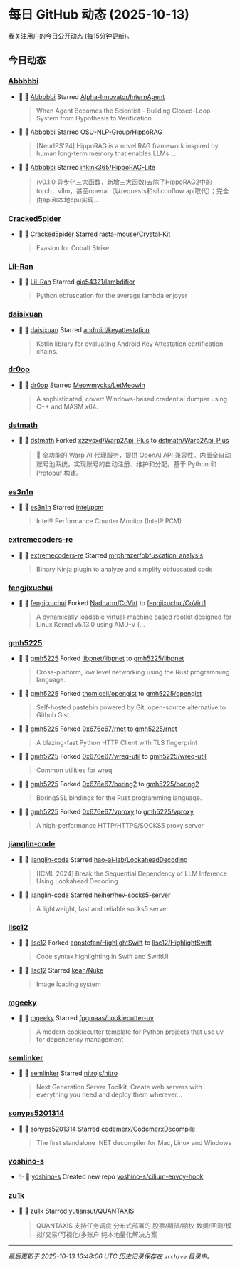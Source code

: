 # 每日 GitHub 动态 (2025-10-13)

我关注用户的今日公开动态 (每15分钟更新)。

## 今日动态

### [Abbbbbi](https://github.com/Abbbbbi)
- 🌟 👤 [Abbbbbi](https://github.com/Abbbbbi) Starred [Alpha-Innovator/InternAgent](https://github.com/Alpha-Innovator/InternAgent)
  > When Agent Becomes the Scientist – Building Closed-Loop System from Hypothesis to Verification
- 🌟 👤 [Abbbbbi](https://github.com/Abbbbbi) Starred [OSU-NLP-Group/HippoRAG](https://github.com/OSU-NLP-Group/HippoRAG)
  > [NeurIPS'24] HippoRAG is a novel RAG framework inspired by human long-term memory that enables LLMs ...
- 🌟 👤 [Abbbbbi](https://github.com/Abbbbbi) Starred [inkink365/HippoRAG-Lite](https://github.com/inkink365/HippoRAG-Lite)
  > (v0.1.0 异步化三大函数，新增三大函数)去除了HippoRAG2中的torch，vllm，甚至openai（以requests和siliconflow api取代）；完全由api和本地cpu实现...

### [Cracked5pider](https://github.com/Cracked5pider)
- 🌟 👤 [Cracked5pider](https://github.com/Cracked5pider) Starred [rasta-mouse/Crystal-Kit](https://github.com/rasta-mouse/Crystal-Kit)
  > Evasion for Cobalt Strike

### [Lil-Ran](https://github.com/Lil-Ran)
- 🌟 👤 [Lil-Ran](https://github.com/Lil-Ran) Starred [gio54321/lambdifier](https://github.com/gio54321/lambdifier)
  > Python obfuscation for the average lambda enjoyer

### [daisixuan](https://github.com/daisixuan)
- 🌟 👤 [daisixuan](https://github.com/daisixuan) Starred [android/keyattestation](https://github.com/android/keyattestation)
  > Kotlin library for evaluating Android Key Attestation certification chains.

### [dr0op](https://github.com/dr0op)
- 🌟 👤 [dr0op](https://github.com/dr0op) Starred [Meowmycks/LetMeowIn](https://github.com/Meowmycks/LetMeowIn)
  > A sophisticated, covert Windows-based credential dumper using C++ and MASM x64.

### [dstmath](https://github.com/dstmath)
- 🍴 👤 [dstmath](https://github.com/dstmath) Forked [xzzvsxd/Warp2Api_Plus](https://github.com/xzzvsxd/Warp2Api_Plus) to [dstmath/Warp2Api_Plus](https://github.com/dstmath/Warp2Api_Plus)
  > 🚀 全功能的 Warp AI 代理服务，提供 OpenAI API 兼容性。内置全自动账号池系统，实现账号的自动注册、维护和分配。基于 Python 和 Protobuf 构建。

### [es3n1n](https://github.com/es3n1n)
- 🌟 👤 [es3n1n](https://github.com/es3n1n) Starred [intel/pcm](https://github.com/intel/pcm)
  > Intel® Performance Counter Monitor (Intel® PCM)

### [extremecoders-re](https://github.com/extremecoders-re)
- 🌟 👤 [extremecoders-re](https://github.com/extremecoders-re) Starred [mrphrazer/obfuscation_analysis](https://github.com/mrphrazer/obfuscation_analysis)
  > Binary Ninja plugin to analyze and simplify obfuscated code

### [fengjixuchui](https://github.com/fengjixuchui)
- 🍴 👤 [fengjixuchui](https://github.com/fengjixuchui) Forked [Nadharm/CoVirt](https://github.com/Nadharm/CoVirt) to [fengjixuchui/CoVirt1](https://github.com/fengjixuchui/CoVirt1)
  > A dynamically loadable virtual-machine based rootkit designed for Linux Kernel v5.13.0 using AMD-V (...

### [gmh5225](https://github.com/gmh5225)
- 🍴 👤 [gmh5225](https://github.com/gmh5225) Forked [libpnet/libpnet](https://github.com/libpnet/libpnet) to [gmh5225/libpnet](https://github.com/gmh5225/libpnet)
  > Cross-platform, low level networking using the Rust programming language.
- 🍴 👤 [gmh5225](https://github.com/gmh5225) Forked [thomiceli/opengist](https://github.com/thomiceli/opengist) to [gmh5225/opengist](https://github.com/gmh5225/opengist)
  > Self-hosted pastebin powered by Git, open-source alternative to Github Gist.
- 🍴 👤 [gmh5225](https://github.com/gmh5225) Forked [0x676e67/rnet](https://github.com/0x676e67/rnet) to [gmh5225/rnet](https://github.com/gmh5225/rnet)
  > A blazing-fast Python HTTP Client with TLS fingerprint
- 🍴 👤 [gmh5225](https://github.com/gmh5225) Forked [0x676e67/wreq-util](https://github.com/0x676e67/wreq-util) to [gmh5225/wreq-util](https://github.com/gmh5225/wreq-util)
  > Common utilities for wreq
- 🍴 👤 [gmh5225](https://github.com/gmh5225) Forked [0x676e67/boring2](https://github.com/0x676e67/boring2) to [gmh5225/boring2](https://github.com/gmh5225/boring2)
  > BoringSSL bindings for the Rust programming language.
- 🍴 👤 [gmh5225](https://github.com/gmh5225) Forked [0x676e67/vproxy](https://github.com/0x676e67/vproxy) to [gmh5225/vproxy](https://github.com/gmh5225/vproxy)
  > A high-performance HTTP/HTTPS/SOCKS5 proxy server

### [jianglin-code](https://github.com/jianglin-code)
- 🌟 👤 [jianglin-code](https://github.com/jianglin-code) Starred [hao-ai-lab/LookaheadDecoding](https://github.com/hao-ai-lab/LookaheadDecoding)
  > [ICML 2024] Break the Sequential Dependency of LLM Inference Using Lookahead Decoding
- 🌟 👤 [jianglin-code](https://github.com/jianglin-code) Starred [heiher/hev-socks5-server](https://github.com/heiher/hev-socks5-server)
  > A lightweight, fast and reliable socks5 server

### [llsc12](https://github.com/llsc12)
- 🍴 👤 [llsc12](https://github.com/llsc12) Forked [appstefan/HighlightSwift](https://github.com/appstefan/HighlightSwift) to [llsc12/HighlightSwift](https://github.com/llsc12/HighlightSwift)
  > Code syntax highlighting in Swift and SwiftUI
- 🌟 👤 [llsc12](https://github.com/llsc12) Starred [kean/Nuke](https://github.com/kean/Nuke)
  > Image loading system

### [mgeeky](https://github.com/mgeeky)
- 🌟 👤 [mgeeky](https://github.com/mgeeky) Starred [fpgmaas/cookiecutter-uv](https://github.com/fpgmaas/cookiecutter-uv)
  > A modern cookiecutter template for Python projects that use uv for dependency management 

### [semlinker](https://github.com/semlinker)
- 🌟 👤 [semlinker](https://github.com/semlinker) Starred [nitrojs/nitro](https://github.com/nitrojs/nitro)
  > Next Generation Server Toolkit. Create web servers with everything you need and deploy them wherever...

### [sonyps5201314](https://github.com/sonyps5201314)
- 🌟 👤 [sonyps5201314](https://github.com/sonyps5201314) Starred [codemerx/CodemerxDecompile](https://github.com/codemerx/CodemerxDecompile)
  > The first standalone .NET decompiler for Mac, Linux and Windows

### [yoshino-s](https://github.com/yoshino-s)
- ✨ 👤 [yoshino-s](https://github.com/yoshino-s) Created new repo [yoshino-s/cilium-envoy-hook](https://github.com/yoshino-s/cilium-envoy-hook)

### [zu1k](https://github.com/zu1k)
- 🌟 👤 [zu1k](https://github.com/zu1k) Starred [yutiansut/QUANTAXIS](https://github.com/yutiansut/QUANTAXIS)
  > QUANTAXIS 支持任务调度 分布式部署的 股票/期货/期权  数据/回测/模拟/交易/可视化/多账户 纯本地量化解决方案


---
*最后更新于 2025-10-13 16:48:06 UTC*
*历史记录保存在 `archive` 目录中。*
